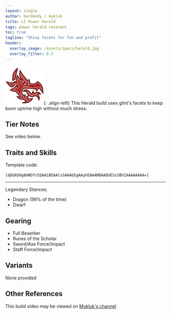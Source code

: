 ```yaml
---
layout: single
author: berdandy / mukluk
title: LI Power Herald
tags: power herald revenant
toc: true
tagline: "Shiny facets for fun and profit"
header:
  overlay_image: /assets/specs/herald.jpg
  overlay_filter: 0.5
---
```


![image-left](/assets/icons/herald.png){: .align-left} This Herald build uses glint's facets to keep boon uptime high without much stress.

## Tier Notes

See video below.

## Traits and Skills

Template code:

`[&DQkDOg8mNDfcEQAA1BEAACsSAAAGEgAAyhEAAAMBAADUESsSBhIAAAAAAAA=]`

---

Legendary Stances:
- Dragon (99% of the time)
- Dwarf

<div
  data-armory-embed='specializations'
  data-armory-ids='3,15,52'
  data-armory-3-traits='1761,1760,1719'
  data-armory-15-traits='1767,1786,1800'
  data-armory-52-traits='1716,1738,1803'
>
</div>
<script async src='https://unpkg.com/armory-embeds@^0.x.x/armory-embeds.js'></script>

## Gearing

- Full Beserker
- Runes of the Scholar
- Sword/Axe Force/Impact
- Staff Force/Impact

## Variants

None provided

## Other References

This build video may be viewed on [Mukluk's channel](https://www.youtube.com/watch?v=Zfyt_Cy6ajg)

